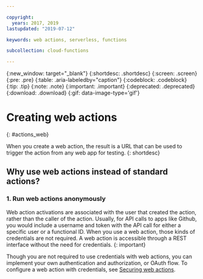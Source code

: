 ```yaml
---

copyright:
  years: 2017, 2019
lastupdated: "2019-07-12"

keywords: web actions, serverless, functions

subcollection: cloud-functions

---
```


{:new_window: target="_blank"}
{:shortdesc: .shortdesc}
{:screen: .screen}
{:pre: .pre}
{:table: .aria-labeledby="caption"}
{:codeblock: .codeblock}
{:tip: .tip}
{:note: .note}
{:important: .important}
{:deprecated: .deprecated}
{:download: .download}
{:gif: data-image-type='gif'}



# Creating web actions
{: #actions_web}

When you create a web action, the result is a URL that can be used to trigger the action from any web app for testing.
{: shortdesc}




## Why use web actions instead of standard actions?

### 1. Run web actions anonymously

Web action activations are associated with the user that created the action, rather than the caller of the action. Usually, for API calls to apps like Github, you would include a username and token with the API call for either a specific user or a functional ID. When you use a web action, those kinds of credentials are not required. A web action is accessible through a REST interface without the need for credentials.
{: important}

Though you are not required to use credentials with web actions, you can implement your own authentication and authorization, or OAuth flow. To configure a web action with credentials, see [Securing web actions](#actions_web_secure).

